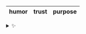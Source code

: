 | humor | trust | purpose |
| :---: | :---: | :-----: |

<details>
  <summary>✨</summary>
  These words are chosen at random each day. New words will appear here tomorrow morning.
</details>